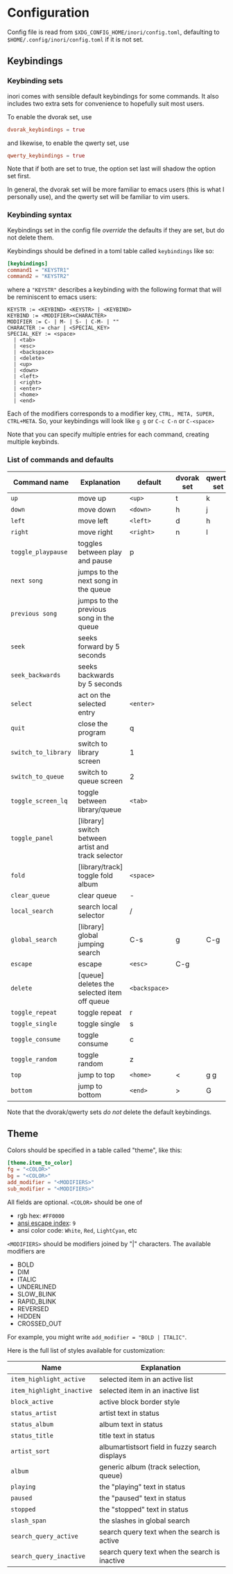 # Configuration

Config file is read from `$XDG_CONFIG_HOME/inori/config.toml`,
defaulting to `$HOME/.config/inori/config.toml` if it is not set.

## Keybindings

### Keybinding sets

inori comes with sensible default keybindings for some commands. It
also includes two extra sets for convenience to hopefully suit most
users.

To enable the dvorak set, use

```toml
dvorak_keybindings = true
```

and likewise, to enable the qwerty set, use

```toml
qwerty_keybindings = true
```

Note that if both are set to true, the option set last will shadow the
option set first.

In general, the dvorak set will be more familiar to emacs users (this
is what I personally use), and the qwerty set will be familiar to vim
users.

### Keybinding syntax

Keybindings set in the config file _override_ the defaults if they are
set, but do not delete them.

Keybindings should be defined in a toml table called `keybindings` like
so:

```toml
[keybindings]
command1 = "KEYSTR1"
command2 = "KEYSTR2"
```

where a `"KEYSTR"` describes a keybinding with the following format that
will be reminiscent to emacs users:

```
KEYSTR := <KEYBIND> <KEYSTR> | <KEYBIND>
KEYBIND := <MODIFIER><CHARACTER>
MODIFIER := C- | M- | S- | C-M- | ""
CHARACTER := char | <SPECIAL_KEY>
SPECIAL_KEY := <space>
  | <tab>
  | <esc>
  | <backspace>
  | <delete>
  | <up>
  | <down>
  | <left>
  | <right>
  | <enter>
  | <home>
  | <end>
```

Each of the modifiers corresponds to a modifier key, `CTRL, META,
SUPER, CTRL+META`. So, your keybindings will look like `g g` or `C-c
C-n` or `C-<space>`

Note that you can specify multiple entries for each command, creating
multiple keybinds.

### List of commands and defaults

| Command name        | Explanation                                        | default       | dvorak set | qwerty set |
| ------------------- | -------------------------------------------------- | ------------- | ---------- | ---------- |
| `up`                | move up                                            | `<up>`        | t          | k          |
| `down`              | move down                                          | `<down>`      | h          | j          |
| `left`              | move left                                          | `<left>`      | d          | h          |
| `right`             | move right                                         | `<right>`     | n          | l          |
| `toggle_playpause`  | toggles between play and pause                     | p             |            |            |
| `next song`         | jumps to the next song in the queue                |               |            |            |
| `previous song`     | jumps to the previous song in the queue            |               |            |            |
| `seek`              | seeks forward by 5 seconds                         |               |            |            |
| `seek_backwards`    | seeks backwards by 5 seconds                       |               |            |            |
| `select`            | act on the selected entry                          | `<enter>`     |            |            |
| `quit`              | close the program                                  | q             |            |            |
| `switch_to_library` | switch to library screen                           | 1             |            |            |
| `switch_to_queue`   | switch to queue screen                             | 2             |            |            |
| `toggle_screen_lq`  | toggle between library/queue                       | `<tab>`       |            |            |
| `toggle_panel`      | [library] switch between artist and track selector |               |            |            |
| `fold`              | [library/track] toggle fold album                  | `<space>`     |            |            |
| `clear_queue`       | clear queue                                        | -             |            |            |
| `local_search`      | search local selector                              | /             |            |            |
| `global_search`     | [library] global jumping search                    | C-s           | g          | C-g        |
| `escape`            | escape                                             | `<esc>`       | C-g        |            |
| `delete`            | [queue] deletes the selected item off queue        | `<backspace>` |            |            |
| `toggle_repeat`     | toggle repeat                                      | r             |            |            |
| `toggle_single`     | toggle single                                      | s             |            |            |
| `toggle_consume`    | toggle consume                                     | c             |            |            |
| `toggle_random`     | toggle random                                      | z             |            |            |
| `top`               | jump to top                                        | `<home>`      | <          | g g        |
| `bottom`            | jump to bottom                                     | `<end>`       | >          | G          |

Note that the dvorak/qwerty sets _do not_ delete the default
keybindings.

## Theme

Colors should be specified in a table called "theme", like this:

```toml
[theme.item_to_color]
fg = "<COLOR>"
bg = "<COLOR>"
add_modifier = "<MODIFIERS>"
sub_modifier = "<MODIFIERS>"
```

All fields are optional. `<COLOR>` should be one of

- rgb hex: `#FF0000`
- [ansi escape index](https://en.wikipedia.org/wiki/ANSI_escape_code#8-bit): `9`
- ansi color code: `White`, `Red`, `LightCyan`, etc

`<MODIFIERS>` should be modifiers joined by "|"
characters. The available modifiers are

- BOLD
- DIM
- ITALIC
- UNDERLINED
- SLOW_BLINK
- RAPID_BLINK
- REVERSED
- HIDDEN
- CROSSED_OUT

For example, you might write `add_modifier = "BOLD | ITALIC"`.

Here is the full list of styles available for customization:

| Name                      | Explanation                                    |
| ------------------------- | ---------------------------------------------- |
| `item_highlight_active`   | selected item in an active list                |
| `item_highlight_inactive` | selected item in an inactive list              |
| `block_active`            | active block border style                      |
| `status_artist`           | artist text in status                          |
| `status_album`            | album text in status                           |
| `status_title`            | title text in status                           |
| `artist_sort`             | albumartistsort field in fuzzy search displays |
| `album`                   | generic album (track selection, queue)         |
| `playing`                 | the "playing" text in status                   |
| `paused`                  | the "paused" text in status                    |
| `stopped`                 | the "stopped" text in status                   |
| `slash_span`              | the slashes in global search                   |
| `search_query_active`     | search query text when the search is active    |
| `search_query_inactive`   | search query text when the search is inactive  |
